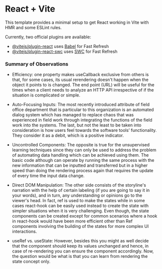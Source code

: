 # React + Vite

This template provides a minimal setup to get React working in Vite with HMR and some ESLint rules.

Currently, two official plugins are available:

- [@vitejs/plugin-react](https://github.com/vitejs/vite-plugin-react/blob/main/packages/plugin-react/README.md) uses [Babel](https://babeljs.io/) for Fast Refresh
- [@vitejs/plugin-react-swc](https://github.com/vitejs/vite-plugin-react-swc) uses [SWC](https://swc.rs/) for Fast Refresh
### Summary of Observations
- Efficiency: one property makes useCallback exclusive from others is that, for some cases, its usual rerendering doesn't happen when the object it points to is changed. The end point (URL) will be useful for the times when a client needs to analyze an HTTP API irrespective of if the situation is complicated or simple.
- Auto-Focusing Inputs: The most recently introduced attribute of field office department that is particular to this organization is an automated dialog system which has managed to replace chaos that was experienced in field work through integrating the functions of the field work into the systems. The last, but not the least to be taken into consideration is how users feel towards the software tools’ functionality. They consider it as a debit, which is a positive indicator.
- Uncontrolled Components: The opposite is true for the unsupervised learning techniques since they can only be used to address the problem of automating data handling which can be achieved using them. The basic code although can operate by running the same process with the new information that can be inputted and transferred but in a higher speed than doing the rendering process again that requires the update of every time the input data change.

- Direct DOM Manipulation: The other side consists of the storyline's narration with the help of certain labeling (if you are going to say it in your words), and in turn, any understanding or opinions go to the viewer's head. In fact, ref is used to make the states while in some cases react-hook can be easily used instead to create the state with simpler situations when it is very challenging. Even though, the state components can be created except for common scenarios where a hook in react-hook would have been more efficient other than Ref components involving the building of the states for more complex UI interactions.

- useRef vs. useState: However, besides this you might as well decide that the component should keep its values unchanged and hence, in case of re-rendering you can ensure the component accordingly. Now, the question would be what is that you can learn from rendering the state concept only.
